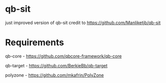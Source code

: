 # qb-sit
just improved version of qb-sit credit to https://github.com/Manliketjb/qb-sit


# Requirements

qb-core - https://github.com/qbcore-framework/qb-core

qb-target - https://github.com/BerkieBb/qb-target

polyzone - https://github.com/mkafrin/PolyZone
